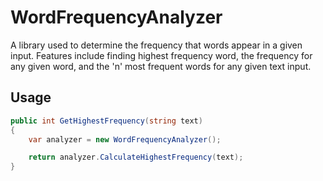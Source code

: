 # WordFrequencyAnalyzer

A library used to determine the frequency that words appear in a given input.
Features include finding highest frequency word, the frequency for any given word, and the 'n' most frequent words for any given text input.

## Usage

```c#
public int GetHighestFrequency(string text)
{
    var analyzer = new WordFrequencyAnalyzer();

    return analyzer.CalculateHighestFrequency(text);
}